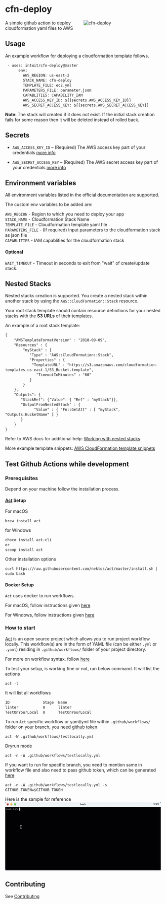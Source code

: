 # cfn-deploy
<img src="https://github.com/intuit/cfn-deploy/blob/master/.github/cfn-deploy-logo.png" align=right alt="cfn-deploy" width="250"> 
A simple github action to deploy cloudformation yaml files to AWS

## Usage

An example workflow for deploying a cloudformation template follows.

```
 - uses: intuit/cfn-deploy@master
      env:
        AWS_REGION: us-east-2
        STACK_NAME: cfn-deploy
        TEMPLATE_FILE: ec2.yml
        PARAMETERS_FILE: parameter.json
        CAPABLITIES: CAPABILITY_IAM
        AWS_ACCESS_KEY_ID: ${{secrets.AWS_ACCESS_KEY_ID}}
        AWS_SECRET_ACCESS_KEY: ${{secrets.AWS_SECRET_ACCESS_KEY}}
```

**Note**: The stack will created if it does not exist. If the initial stack creation fails for some reason then it will be deleted instead of rolled back.

## Secrets

 - `AWS_ACCESS_KEY_ID` – (Required) The AWS access key part of your credentials [more info](https://help.github.com/en/actions/automating-your-workflow-with-github-actions/creating-and-using-encrypted-secrets)
 
 - `AWS_SECRET_ACCESS_KEY` – (Required) The AWS secret access key part of your credentials [more info](https://help.github.com/en/actions/automating-your-workflow-with-github-actions/creating-and-using-encrypted-secrets)

## Environment variables

All environment variables listed in the official documentation are supported.

The custom env variables to be added are:

`AWS_REGION` - Region to which you need to deploy your app<br>
`STACK_NAME` - Cloudformation Stack Name <br>
`TEMPLATE_FILE` - Cloudformation template yaml file<br>
`PARAMETERS_FILE` - (If required) Input parameters to the cloudformation stack as json file<br>
`CAPABLITIES` - IAM capablities for the cloudformation stack<br>
#### Optional
`WAIT_TIMEOUT` - Timeout in seconds to exit from "wait" of create/update stack.  

## Nested Stacks

Nested stacks creation is supported. You create a nested stack within another stack by using the `AWS::CloudFormation::Stack` resource.

Your root stack template should contain resource definitions for your nested stacks with the **S3 URLs** of their templates.

An example of a root stack template:
```
{
    "AWSTemplateFormatVersion" : "2010-09-09",
    "Resources" : {
        "myStack" : {
	       "Type" : "AWS::CloudFormation::Stack",
	       "Properties" : {
	        "TemplateURL" : "https://s3.amazonaws.com/cloudformation-templates-us-east-1/S3_Bucket.template",
              "TimeoutInMinutes" : "60"
	       }
        }
    },
    "Outputs": {
       "StackRef": {"Value": { "Ref" : "myStack"}},
       "OutputFromNestedStack" : {
             "Value" : { "Fn::GetAtt" : [ "myStack", "Outputs.BucketName" ] }
       }
    }
}
```

Refer to AWS docs for additional help: [Working with nested stacks](https://docs.aws.amazon.com/AWSCloudFormation/latest/UserGuide/using-cfn-nested-stacks.html)

More example template snippets: [AWS CloudFormation template snippets](https://docs.aws.amazon.com/AWSCloudFormation/latest/UserGuide/quickref-cloudformation.html#w2ab1c27c21c19b5)

## Test Github Actions while development

### Prerequisites

Depend on your machine follow the installation process.

#### [Act](https://github.com/nektos/act) Setup

For macOS
```
brew install act
```

for Windows
```
choco install act-cli
or
scoop install act
```

Other installation options

```
curl https://raw.githubusercontent.com/nektos/act/master/install.sh | sudo bash
```

#### Docker Setup

`Act` uses docker to run workflows.

For macOS, follow instructions given [here](https://docs.docker.com/desktop/mac/install/)

For Windows, follow instructions given [here](https://docs.docker.com/desktop/windows/install/)

### How to start

[Act](https://github.com/nektos/act) is an open source project which allows you to run project workflow locally. 
This workflow(s) are in the form of YAML file (can be either `.yml` or `.yaml`) residing in `.github/workflows/` folder of your 
project directory.

For more on workflow syntax, follow [here](https://docs.github.com/en/actions/learn-github-actions/workflow-syntax-for-github-actions)

To test your setup, is working fine or not, run below command. It will list the actions

```shell
act -l
```

It will list all workflows

```shell
ID               Stage  Name
linter           0      linter
TestOnYourLocal  0      TestOnYourLocal
```

To run `Act` specific workflow or yaml/yml file within `.github/workflows/` folder on your branch, you need [github token](https://github.com/settings/tokens/new?scopes=repo&description=wiki%20page%20creator%20token)

```shell
act -W .github/workflows/testlocally.yml
```

Dryrun mode

```shell
act -n -W .github/workflows/testlocally.yml
```

If you want to run for specific branch, you need to mention same in workflow file and also need to pass github token, 
which can be generated [here](https://github.com/settings/tokens/new?scopes=repo&description=wiki%20page%20creator%20token)

```shell
act -n -W .github/workflows/testlocally.yml -s GITHUB_TOKEN=$GITHUB_TOKEN
```


Here is the sample for reference
![Demo](/docs/img/demo.gif)

## Contributing

See [Contributing](https://github.com/intuit/cfn-deploy/blob/master/.github/CONTRIBUTING.md)
